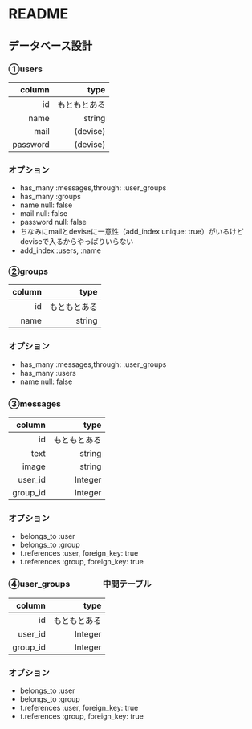 # README

## データベース設計

### ①users


|column|type|
|--:|--:|
|id|もともとある|
|name|string|
|mail|(devise)|
|password|(devise)|




### オプション
* has_many :messages,through: :user_groups
* has_many :groups
* name null: false
* mail null: false
* password null: false
* ちなみにmailとdeviseに一意性（add_index unique: true）がいるけどdeviseで入るからやっぱりいらない
* add_index :users,  :name

### ②groups


|column|type|
|--:|--:|
|id|もともとある|
|name|string|


### オプション
* has_many :messages,through: :user_groups
* has_many :users
* name null: false

### ③messages　

|column|type|
|--:|--:|
|id|もともとある|
|text|string|
|image|string|
|user_id|Integer|
|group_id|Integer|


### オプション
* belongs_to :user
* belongs_to :group
* t.references :user, foreign_key: true
* t.references :group, foreign_key: true

### ④user_groups　　　　中間テーブル

|column|type|
|--:|--:|
|id|もともとある|
|user_id|Integer|
|group_id|Integer|

### オプション
* belongs_to :user
* belongs_to :group
* t.references :user, foreign_key: true
* t.references :group, foreign_key: true
